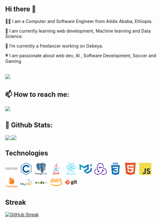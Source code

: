 
## Hi there 👋


👩‍💻  I am a Computer and Software Engineer from Addis Ababa, Ethiopia.


🌱  I am currently learning web development, Machine learning and Data Science.


🔭 I’m currently a freelancer working on Gebeya.


💗 I am passionate about web dev, AI , Software Development, Soccer and Gaming.

## ![](https://komarev.com/ghpvc/?username=EYOELTEKLE&label=PROFILE+VIEWS)

## 📫 How to reach me:

<a href="https://www.linkedin.com/in/eyoel-tekle-613090203//">
  <img src="https://img.shields.io/badge/LinkedIn-0077B5?style=for-the-badge&logo=linkedin&logoColor=white" />
</a>


## 🌈 Github Stats:

<a href="https://github.com/EYOELTEKLE/github-readme-stats">
  <img align="center" src="https://github-readme-stats.vercel.app/api/?username=EYOELTEKLE&count_private=true&show_icons=true&theme=jolly"/>
</a>


<a href="https://github.com/EYOELTEKLE/github-readme-stats">
   <img align="center" src="https://github-readme-stats.vercel.app/api/top-langs/?username=EYOELTEKLE&layout=compact&theme=jolly" />
</a>


## Technologies
<div>
  <img src="https://github.com/devicons/devicon/blob/master/icons/express/express-original-wordmark.svg" title="express" alt="exp" width="40" height="40"/>&nbsp;
   <img src="https://github.com/devicons/devicon/blob/master/icons/c/c-line.svg" title="c" alt="c" width="40" height="40"/>&nbsp;
  <img src="https://github.com/devicons/devicon/blob/master/icons/postgresql/postgresql-original-wordmark.svg" title="Postgres" alt="sql" width="40" height="40"/>&nbsp;
  <img src="https://github.com/devicons/devicon/blob/master/icons/java/java-original-wordmark.svg" title="Java" alt="Java" width="40" height="40"/>&nbsp;
  <img src="https://github.com/devicons/devicon/blob/master/icons/react/react-original-wordmark.svg" title="React" alt="React" width="40" height="40"/>&nbsp;
  <img src="https://github.com/devicons/devicon/blob/master/icons/materialui/materialui-original.svg" title="Material UI" alt="Material UI" width="40" height="40"/>&nbsp;
  <img src="https://github.com/devicons/devicon/blob/master/icons/redux/redux-original.svg" title="Redux" alt="Redux " width="40" height="40"/>&nbsp;
  <img src="https://github.com/devicons/devicon/blob/master/icons/css3/css3-plain-wordmark.svg"  title="CSS3" alt="CSS" width="40" height="40"/>&nbsp;
  <img src="https://github.com/devicons/devicon/blob/master/icons/html5/html5-original.svg" title="HTML5" alt="HTML" width="40" height="40"/>&nbsp;
  <img src="https://github.com/devicons/devicon/blob/master/icons/javascript/javascript-original.svg" title="JavaScript" alt="JavaScript" width="40" height="40"/>&nbsp;
  <img src="https://github.com/devicons/devicon/blob/master/icons/firebase/firebase-plain-wordmark.svg" title="Firebase" alt="Firebase" width="40" height="40"/>&nbsp;
  <img src="https://github.com/devicons/devicon/blob/master/icons/mysql/mysql-original-wordmark.svg" title="MySQL"  alt="MySQL" width="40" height="40"/>&nbsp;
  <img src="https://github.com/devicons/devicon/blob/master/icons/nodejs/nodejs-original-wordmark.svg" title="NodeJS" alt="NodeJS" width="40" height="40"/>&nbsp;
  <img src="https://github.com/devicons/devicon/blob/master/icons/amazonwebservices/amazonwebservices-plain-wordmark.svg" title="AWS" alt="AWS" width="40" height="40"/>&nbsp;
  <img src="https://github.com/devicons/devicon/blob/master/icons/git/git-original-wordmark.svg" title="Git" **alt="Git" width="40" height="40"/>
</div>

## Streak

[![GitHub Streak](http://github-readme-streak-stats.herokuapp.com?user=EYOELTEKLE&theme=dark&background=000000)](https://git.io/streak-stats)
